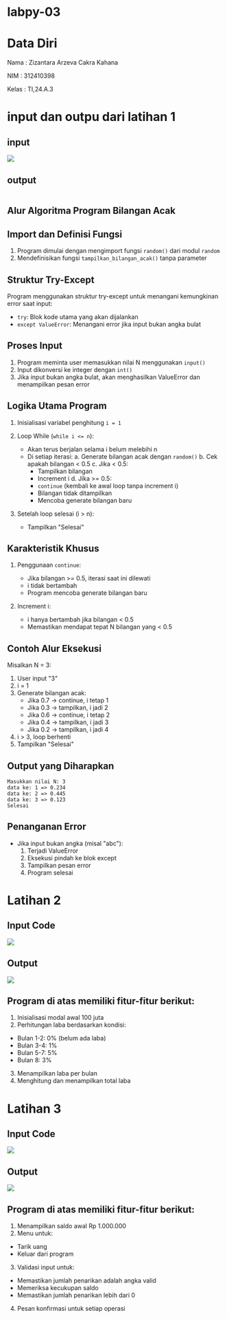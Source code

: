 # labpy-03
# Data Diri

Nama : Zizantara Arzeva Cakra Kahana 

NIM : 312410398

Kelas : TI,24.A.3

# input dan outpu dari latihan 1
## input

<img src="latihaan 1.png">

## output

<img scr="LATIHAN 1.png">

## Alur Algoritma Program Bilangan Acak

## Import dan Definisi Fungsi
1. Program dimulai dengan mengimport fungsi `random()` dari modul `random`
2. Mendefinisikan fungsi `tampilkan_bilangan_acak()` tanpa parameter

## Struktur Try-Except
Program menggunakan struktur try-except untuk menangani kemungkinan error saat input:
- `try`: Blok kode utama yang akan dijalankan
- `except ValueError`: Menangani error jika input bukan angka bulat

## Proses Input
1. Program meminta user memasukkan nilai N menggunakan `input()`
2. Input dikonversi ke integer dengan `int()`
3. Jika input bukan angka bulat, akan menghasilkan ValueError dan menampilkan pesan error

## Logika Utama Program
1. Inisialisasi variabel penghitung `i = 1`

2. Loop While (`while i <= n`):
   - Akan terus berjalan selama i belum melebihi n
   - Di setiap iterasi:
     a. Generate bilangan acak dengan `random()`
     b. Cek apakah bilangan < 0.5
     c. Jika < 0.5:
        - Tampilkan bilangan
        - Increment i
     d. Jika >= 0.5:
        - `continue` (kembali ke awal loop tanpa increment i)
        - Bilangan tidak ditampilkan
        - Mencoba generate bilangan baru

3. Setelah loop selesai (i > n):
   - Tampilkan "Selesai"

## Karakteristik Khusus
1. Penggunaan `continue`:
   - Jika bilangan >= 0.5, iterasi saat ini dilewati
   - i tidak bertambah
   - Program mencoba generate bilangan baru
   
2. Increment i:
   - i hanya bertambah jika bilangan < 0.5
   - Memastikan mendapat tepat N bilangan yang < 0.5

## Contoh Alur Eksekusi
Misalkan N = 3:
1. User input "3"
2. i = 1
3. Generate bilangan acak:
   - Jika 0.7 -> continue, i tetap 1
   - Jika 0.3 -> tampilkan, i jadi 2
   - Jika 0.6 -> continue, i tetap 2
   - Jika 0.4 -> tampilkan, i jadi 3
   - Jika 0.2 -> tampilkan, i jadi 4
4. i > 3, loop berhenti
5. Tampilkan "Selesai"

## Output yang Diharapkan
```
Masukkan nilai N: 3
data ke: 1 => 0.234
data ke: 2 => 0.445
data ke: 3 => 0.123
Selesai
```

## Penanganan Error
- Jika input bukan angka (misal "abc"):
  1. Terjadi ValueError
  2. Eksekusi pindah ke blok except
  3. Tampilkan pesan error
  4. Program selesai

# Latihan 2

## Input Code

<img src="latihan 2.png">

## Output 

<img src="latihaan 2.png">

## Program di atas memiliki fitur-fitur berikut:

1. Inisialisasi modal awal 100 juta
2. Perhitungan laba berdasarkan kondisi:

* Bulan 1-2: 0% (belum ada laba)
* Bulan 3-4: 1%
* Bulan 5-7: 5%
* Bulan 8: 3%


3. Menampilkan laba per bulan
4. Menghitung dan menampilkan total laba

# Latihan 3

## Input Code

<img src="latihan 3.png">

## Output 

<img src="latihan 3..png">

## Program di atas memiliki fitur-fitur berikut:

1. Menampilkan saldo awal Rp 1.000.000
2. Menu untuk:

* Tarik uang
* Keluar dari program


3. Validasi input untuk:

* Memastikan jumlah penarikan adalah angka valid
* Memeriksa kecukupan saldo
* Memastikan jumlah penarikan lebih dari 0


4. Pesan konfirmasi untuk setiap operasi

